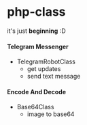 # php-class

it's just **beginning** :D

#### Telegram Messenger
* TelegramRobotClass
    * get updates
    * send text message
    
#### Encode And Decode
* Base64Class
    * image to base64